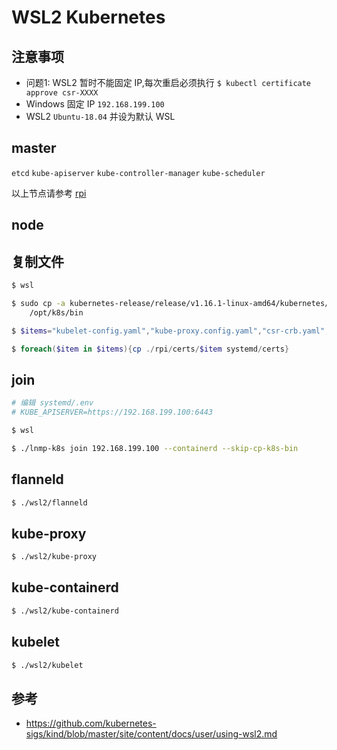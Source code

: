 # WSL2 Kubernetes

## 注意事项

* 问题1: WSL2 暂时不能固定 IP,每次重启必须执行 `$ kubectl certificate approve csr-XXXX`
* Windows 固定 IP `192.168.199.100`
* WSL2 `Ubuntu-18.04` 并设为默认 WSL

## master

`etcd` `kube-apiserver` `kube-controller-manager` `kube-scheduler`

以上节点请参考 [rpi](../rpi)

## node

## 复制文件

```bash
$ wsl

$ sudo cp -a kubernetes-release/release/v1.16.1-linux-amd64/kubernetes/server/bin/kube{-proxy,ctl,let,adm} \
    /opt/k8s/bin
```

```powershell
$ $items="kubelet-config.yaml","kube-proxy.config.yaml","csr-crb.yaml","kubectl.kubeconfig","kube-proxy.kubeconfig","flanneld.pem","flanneld-key.pem"

$ foreach($item in $items){cp ./rpi/certs/$item systemd/certs}
```

## join

```bash
# 编辑 systemd/.env
# KUBE_APISERVER=https://192.168.199.100:6443

$ wsl

$ ./lnmp-k8s join 192.168.199.100 --containerd --skip-cp-k8s-bin
```

## flanneld

```bash
$ ./wsl2/flanneld
```

## kube-proxy

```bash
$ ./wsl2/kube-proxy
```

## kube-containerd

```bash
$ ./wsl2/kube-containerd
```

## kubelet

```bash
$ ./wsl2/kubelet
```

## 参考

* https://github.com/kubernetes-sigs/kind/blob/master/site/content/docs/user/using-wsl2.md
